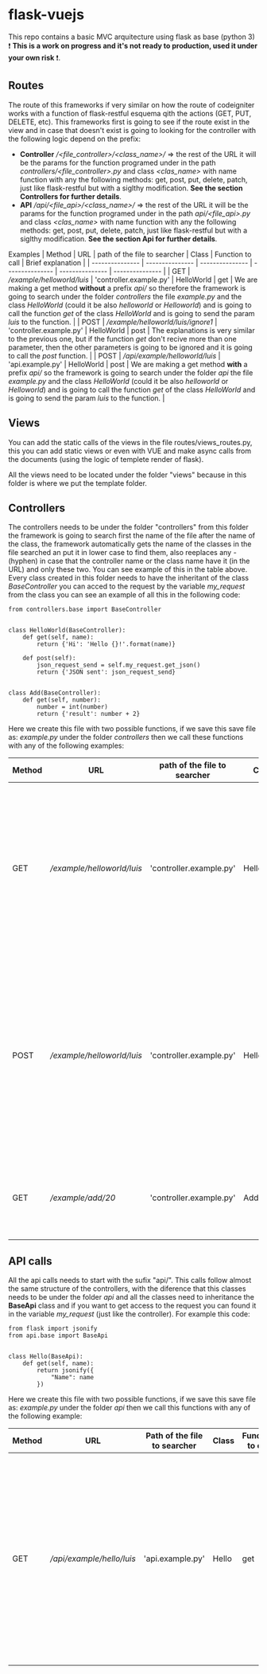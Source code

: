 # flask-vuejs
This repo contains a basic MVC arquitecture using flask as base (python 3) :exclamation: **This is a work on progress and it's not ready to production, used it under your own risk** :exclamation:.

## Routes
The route of this frameworks if very similar on how the route of codeigniter works with a function of flask-restful esquema qith the actions (GET, PUT, DELETE, etc). This frameworks first is going to see if the route exist in the view and in case that doesn't exist is going to looking for the controller with the following logic depend on the prefix:
- **Controller**  */<file_controller>/<class_name>/* => the rest of the URL it will be the params for the function programed under in the path *controllers/<file_controller>.py* and class *<clas_name>* with name function with any the following methods: get, post, put, delete, patch, just like flask-restful but with a siglthy modification. **See the section Controllers for further details**.
- **API** */api/<file_api>/<class_name>/* => the rest of the URL it will be the params for the function programed under in the path *api/<file_api>.py* and class *<clas_name>* with name function with any the following methods: get, post, put, delete, patch, just like flask-restful but with a siglthy modification. **See the section Api for further details**.
 
 Examples
| Method | URL | path of the file to searcher | Class | Function to call | Brief explanation |
| --------------- | --------------- | --------------- | --------------- | --------------- | --------------- | 
| GET | */example/helloworld/luis*  |  'controller.example.py' | HelloWorld | get | We are making a get method **without** a prefix *api/* so therefore the framework is going to search under the folder *controllers* the file *example.py* and the class *HelloWorld* (could it be also *helloworld* or *Helloworld*) and is going to call the function *get* of the class *HelloWorld* and is going to send the param *luis* to the function. |
| POST | */example/helloworld/luis/ignore1*  |  'controller.example.py' | HelloWorld | post | The explanations is very similar to the previous one, but if the function *get* don't recive more than one parameter, then the other parameters is going to be ignored and it is going to call the *post* function. |
| POST | */api/example/helloworld/luis*  |  'api.example.py' | HelloWorld | post | We are making a get method **with** a prefix *api/* so the framework is going to search under the folder *api* the file *example.py* and the class *HelloWorld* (could it be also *helloworld* or *Helloworld*) and is going to call the function *get* of the class *HelloWorld* and is going to send the param *luis* to the function. |


## Views
You can add the static calls of the views in the file routes/views_routes.py, this you can add static views or even with VUE and make async calls from the documents (using the logic of templete render of flask).

All the views need to be located under the folder "views" because in this folder is where we put the template folder.

## Controllers

The controllers needs to be under the folder "controllers" from this folder the framework is going to search first the name of the file  after the name of the class, the framework automatically gets the name of the classes in the file searched an put it in lower case to find them, also reeplaces any *-* (hyphen) in case that the controller name or the class name have it (in the URL) and only these two. You can see example of this in the table above. Every class created in this folder needs to have the inheritant of the class *BaseController* you can acced to the request by the variable *my_request* from the class you can see an example of all this in the following code:
```
from controllers.base import BaseController


class HelloWorld(BaseController):
    def get(self, name):
        return {'Hi': 'Hello {}!'.format(name)}

    def post(self):
        json_request_send = self.my_request.get_json()
        return {'JSON sent': json_request_send}


class Add(BaseController):
    def get(self, number):
        number = int(number)
        return {'result': number + 2}
```
Here we create this file with two possible functions, if we save this save file as: *example.py* under the folder *controllers* then we call these functions with any of the following examples:

| Method | URL | path of the file to searcher | Class | Function to call | Brief explanation |
| --------------- | --------------- | --------------- | --------------- | --------------- | --------------- | 
| GET | */example/helloworld/luis*  |  'controller.example.py' | HelloWorld | get | The framework is going to search the file *example.py* in the path *controllers* and is going to instanciate the class *HelloWord* and run the function *get* because for the method. |
| POST | */example/helloworld/luis*  |  'controller.example.py' | HelloWorld | post | The explanations is very similar to the previous one, but if the function *get* don't recive more than one parameter, then the other parameters is going to be ignored and it is going to call the *post* function. |
| GET | */example/add/20*  |  'controller.example.py' | Add | get | We are making a get method so the framework is going to call the function *get*. |

## API calls
All the api calls needs to start with the sufix "api/". This calls follow almost the same structure of the controllers, with the diference that this classes needs to be under the folder *api* and all the classes need to inheritance the **BaseApi** class and if you want to get access to the request you can found it in the variable *my_request* (just like the controller). For example this code:
```
from flask import jsonify
from api.base import BaseApi


class Hello(BaseApi):
    def get(self, name):
        return jsonify({
            "Name": name
        })

```
Here we create this file with two possible functions, if we save this save file as: *example.py* under the folder *api* then we call this functions with any of the following example:


| Method | URL | Path of the file to searcher | Class | Function to call | Brief explanation |
| --------------- | --------------- | --------------- | --------------- | --------------- | --------------- | 
| GET |*/api/example/hello/luis*  |  'api.example.py' | Hello | get | The framework is going to search the file *example.py* in the path *api* because the URL starts with the prefix */api/* and is going to instanciate the class *Hello* and run the function *get* because for the method. |


